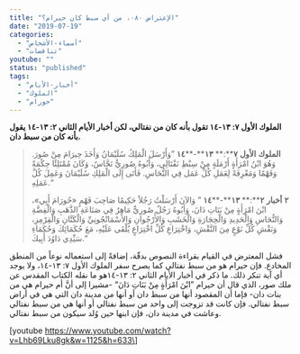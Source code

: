 ```yaml
---
title: "الإعتراض ٠٨٠، من أي سبط كان حيرام؟"
date: "2019-07-19"
categories: 
  - "أسماء-الأشخاص"
  - "تناقضات"
youtube: ""
status: "published"
tags: 
  - "أخبار-الأيام"
  - "الملوك"
  - "حورام"
---
```


**الملوك الأول ٧: ١٣\-١٤ تقول بأنه كان من نفتالي، لكن أخبار الأيام الثاني ٢: ١٣\-١٤ يقول بأنه كان من سبط دان.**

> **الملوك** **الأول** **٧****:** **١٣****\-****١٤** ”وَأَرْسَلَ الْمَلِكُ سُلَيْمَانُ وَأَخَذَ حِيرَامَ مِنْ صُورَ. وَهُوَ ابْنُ امْرَأَةٍ أَرْمَلَةٍ مِنْ سِبْطِ نَفْتَالِي، وَأَبُوهُ صُورِيٌّ نَحَّاسٌ، وَكَانَ مُمْتَلِئًا حِكْمَةً وَفَهْمًا وَمَعْرِفَةً لِعَمَلِ كُلِّ عَمَل فِي النُّحَاسِ. فَأَتَى إِلَى الْمَلِكِ سُلَيْمَانَ وَعَمِلَ كُلَّ عَمَلِهِ.“
> 
> **٢** **أخبار** **٢****:** **١٣****\-****١٤** ” وَالآنَ أَرْسَلْتُ رَجُلاً حَكِيمًا صَاحِبَ فَهْمٍ «حُورَامَ أَبِي»، ابْنَ امْرَأَةٍ مِنْ بَنَاتِ دَانَ، وَأَبُوهُ رَجُلٌ صُورِيٌّ مَاهِرٌ فِي صَنَاعَةِ الذَّهَبِ وَالْفِضَّةِ وَالنُّحَاسِ وَالْحَدِيدِ وَالْحِجَارَةِ وَالْخَشَبِ وَالأُرْجُوانِ وَالأَسْمَانْجُونِيِّ وَالْكَتَّانِ وَالْقِرْمِزِ، وَنَقْشِ كُلِّ نَوْعٍ مِنَ النَّقْشِ، وَاخْتِرَاعِ كُلِّ اخْتِرَاعٍ يُلْقَى عَلَيْهِ، مَعَ حُكَمَائِكَ وَحُكَمَاءِ سَيِّدِي دَاوُدَ أَبِيكَ.“

فشل المعترض في القيام بقراءة النصوص بدقّة، إضافةً إلى استعماله نوعاً من المنطق المخادع. فإن حيرام هو من سبط نفتالي كما يصرح سفر الملوك الأول ٧: ١٣\-١٤، ولا يوجد أي آية تنكر ذلك. ما ذكر في أخبار الأيام الثاني ٢: ١٣\-١٤هو ما نقله الكتاب المقدس عن ملك صور، الذي قال أن حيرام ”ابْنَ امْرَأَةٍ مِنْ بَنَاتِ دَانَ“ -مشيرا إلى أنَّ أم حيرام هي من بنات دان\- فإما أن المقصود أنها من سبط دان أو أنها من مدينة دان التي هي في أراض سبط نفتالي. فإن كانت قد تزوجت إلى واحد من سبط نفتالي أو أنها هي من سبط نفتالي وعاشت في مدينة دان، فإن ابنها حين وُلد سيكون من سبط نفتالي.

\[youtube https://www.youtube.com/watch?v=Lhb69Lku8gk&w=1125&h=633\]

